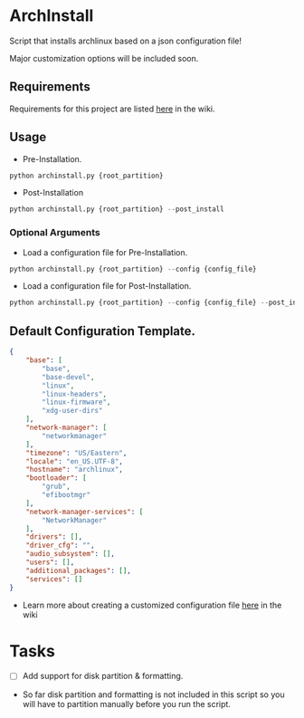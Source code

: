 # ArchInstall
Script that installs archlinux based on a json configuration file!

Major customization options will be included soon.

## Requirements
Requirements for this project are listed [here](https://github.com/xFadedxShadow/ArchInstall/wiki#requirements) in the wiki.

## Usage
- Pre-Installation.
```python
python archinstall.py {root_partition}
```

- Post-Installation
```python
python archinstall.py {root_partition} --post_install
```

### Optional Arguments
- Load a configuration file for Pre-Installation.
```python
python archinstall.py {root_partition} --config {config_file}
```

- Load a configuration file for Post-Installation.
```python
python archinstall.py {root_partition} --config {config_file} --post_install
```

## Default Configuration Template.
```json
{
    "base": [
        "base",
        "base-devel",
        "linux",
        "linux-headers",
        "linux-firmware",
        "xdg-user-dirs"
    ],
    "network-manager": [
        "networkmanager"
    ],
    "timezone": "US/Eastern",
    "locale": "en_US.UTF-8",
    "hostname": "archlinux",
    "bootloader": [
        "grub",
        "efibootmgr"
    ],
    "network-manager-services": [
        "NetworkManager"
    ],
    "drivers": [],
    "driver_cfg": "",
    "audio_subsystem": [],
    "users": [],
    "additional_packages": [],
    "services": []
}
```

- Learn more about creating a customized configuration file [here]() in the wiki

# Tasks
- [ ] Add support for disk partition & formatting.
- So far disk partition and formatting is not included in this script so you will have to partition manually before you run the script.
